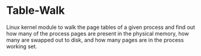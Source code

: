 # Table-Walk
Linux kernel module to walk the page tables of a given process and find out how many of the process pages are present in the physical memory, how many are swapped out to disk, and how many pages are in the process working set.

